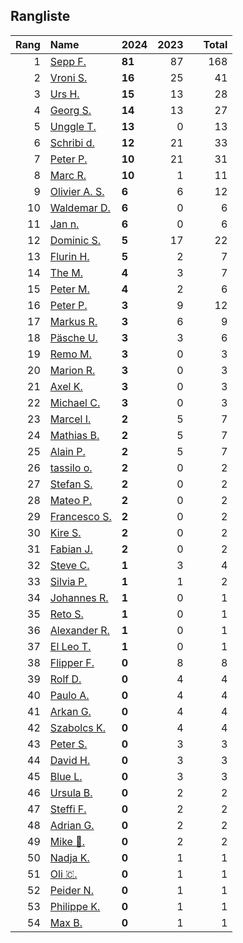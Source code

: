## Rangliste

|   Rang | Name                                                       | 2024   |   2023 |    |   Total |
|-------:|:-----------------------------------------------------------|:-------|-------:|:---|--------:|
|      1 | [Sepp F.](https://www.strava.com/athletes/16756310)        | **81** |     87 |    |     168 |
|      2 | [Vroni S.](https://www.strava.com/athletes/29514203)       | **16** |     25 |    |      41 |
|      3 | [Urs H.](https://www.strava.com/athletes/372431)           | **15** |     13 |    |      28 |
|      4 | [Georg S.](https://www.strava.com/athletes/916353)         | **14** |     13 |    |      27 |
|      5 | [Unggle T.](https://www.strava.com/athletes/22347544)      | **13** |      0 |    |      13 |
|      6 | [Schribi d.](https://www.strava.com/athletes/11422737)     | **12** |     21 |    |      33 |
|      7 | [Peter P.](https://www.strava.com/athletes/25457664)       | **10** |     21 |    |      31 |
|      8 | [Marc R.](https://www.strava.com/athletes/58984045)        | **10** |      1 |    |      11 |
|      9 | [Olivier A.  S.](https://www.strava.com/athletes/28727279) | **6**  |      6 |    |      12 |
|     10 | [Waldemar D.](https://www.strava.com/athletes/7070994)     | **6**  |      0 |    |       6 |
|     11 | [Jan n.](https://www.strava.com/athletes/9298575)          | **6**  |      0 |    |       6 |
|     12 | [Dominic S.](https://www.strava.com/athletes/55489726)     | **5**  |     17 |    |      22 |
|     13 | [Flurin H.](https://www.strava.com/athletes/60467988)      | **5**  |      2 |    |       7 |
|     14 | [The M.](https://www.strava.com/athletes/6200327)          | **4**  |      3 |    |       7 |
|     15 | [Peter M.](https://www.strava.com/athletes/14946812)       | **4**  |      2 |    |       6 |
|     16 | [Peter P.](https://www.strava.com/athletes/57591751)       | **3**  |      9 |    |      12 |
|     17 | [Markus R.](https://www.strava.com/athletes/4722924)       | **3**  |      6 |    |       9 |
|     18 | [Päsche U.](https://www.strava.com/athletes/28885166)      | **3**  |      3 |    |       6 |
|     19 | [Remo M.](https://www.strava.com/athletes/10098982)        | **3**  |      0 |    |       3 |
|     20 | [Marion R.](https://www.strava.com/athletes/26731457)      | **3**  |      0 |    |       3 |
|     21 | [Axel K.](https://www.strava.com/athletes/59300995)        | **3**  |      0 |    |       3 |
|     22 | [Michael C.](https://www.strava.com/athletes/34543396)     | **3**  |      0 |    |       3 |
|     23 | [Marcel I.](https://www.strava.com/athletes/7534298)       | **2**  |      5 |    |       7 |
|     24 | [Mathias B.](https://www.strava.com/athletes/49060784)     | **2**  |      5 |    |       7 |
|     25 | [Alain P.](https://www.strava.com/athletes/3430605)        | **2**  |      5 |    |       7 |
|     26 | [tassilo o.](https://www.strava.com/athletes/63864070)     | **2**  |      0 |    |       2 |
|     27 | [Stefan S.](https://www.strava.com/athletes/4143694)       | **2**  |      0 |    |       2 |
|     28 | [Mateo P.](https://www.strava.com/athletes/8923478)        | **2**  |      0 |    |       2 |
|     29 | [Francesco S.](https://www.strava.com/athletes/12378132)   | **2**  |      0 |    |       2 |
|     30 | [Kire S.](https://www.strava.com/athletes/97427172)        | **2**  |      0 |    |       2 |
|     31 | [Fabian J.](https://www.strava.com/athletes/3980614)       | **2**  |      0 |    |       2 |
|     32 | [Steve C.](https://www.strava.com/athletes/15992918)       | **1**  |      3 |    |       4 |
|     33 | [Silvia P.](https://www.strava.com/athletes/14573315)      | **1**  |      1 |    |       2 |
|     34 | [Johannes R.](https://www.strava.com/athletes/3824890)     | **1**  |      0 |    |       1 |
|     35 | [Reto S.](https://www.strava.com/athletes/9681288)         | **1**  |      0 |    |       1 |
|     36 | [Alexander R.](https://www.strava.com/athletes/5329940)    | **1**  |      0 |    |       1 |
|     37 | [El Leo T.](https://www.strava.com/athletes/5959692)       | **1**  |      0 |    |       1 |
|     38 | [Flipper F.](https://www.strava.com/athletes/42768485)     | **0**  |      8 |    |       8 |
|     39 | [Rolf D.](https://www.strava.com/athletes/18050383)        | **0**  |      4 |    |       4 |
|     40 | [Paulo A.](https://www.strava.com/athletes/21995947)       | **0**  |      4 |    |       4 |
|     41 | [Arkan G.](https://www.strava.com/athletes/8800165)        | **0**  |      4 |    |       4 |
|     42 | [Szabolcs K.](https://www.strava.com/athletes/14460104)    | **0**  |      4 |    |       4 |
|     43 | [Peter S.](https://www.strava.com/athletes/8718070)        | **0**  |      3 |    |       3 |
|     44 | [David H.](https://www.strava.com/athletes/2116373)        | **0**  |      3 |    |       3 |
|     45 | [Blue L.](https://www.strava.com/athletes/84269972)        | **0**  |      3 |    |       3 |
|     46 | [Ursula B.](https://www.strava.com/athletes/7692435)       | **0**  |      2 |    |       2 |
|     47 | [Steffi  F.](https://www.strava.com/athletes/96508304)     | **0**  |      2 |    |       2 |
|     48 | [Adrian G.](https://www.strava.com/athletes/18926488)      | **0**  |      2 |    |       2 |
|     49 | [Mike 🎲.](https://www.strava.com/athletes/6991554)         | **0**  |      2 |    |       2 |
|     50 | [Nadja K.](https://www.strava.com/athletes/16030256)       | **0**  |      1 |    |       1 |
|     51 | [Oli 🇨.](https://www.strava.com/athletes/31956795)         | **0**  |      1 |    |       1 |
|     52 | [Peider N.](https://www.strava.com/athletes/22440929)      | **0**  |      1 |    |       1 |
|     53 | [Philippe K.](https://www.strava.com/athletes/10843886)    | **0**  |      1 |    |       1 |
|     54 | [Max B.](https://www.strava.com/athletes/24834013)         | **0**  |      1 |    |       1 |